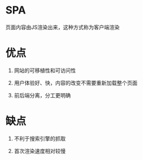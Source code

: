 # SPA

页面内容由JS渲染出来，这种方式称为客户端渲染


# 优点

1. 网站的可移植性和可访问性

2. 用户体验好、快，内容的改变不需要重新加载整个页面

3. 前后端分离，分工更明确



# 缺点

1. 不利于搜索引擎的抓取

2. 首次渲染速度相对较慢